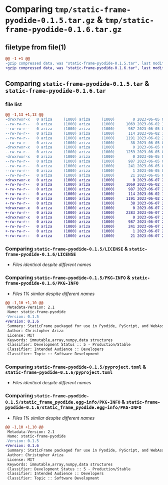 # Comparing `tmp/static-frame-pyodide-0.1.5.tar.gz` & `tmp/static-frame-pyodide-0.1.6.tar.gz`

## filetype from file(1)

```diff
@@ -1 +1 @@
-gzip compressed data, was "static-frame-pyodide-0.1.5.tar", last modified: Mon Jun  5 00:17:26 2023, max compression
+gzip compressed data, was "static-frame-pyodide-0.1.6.tar", last modified: Wed Jun  7 23:01:40 2023, max compression
```

## Comparing `static-frame-pyodide-0.1.5.tar` & `static-frame-pyodide-0.1.6.tar`

### file list

```diff
@@ -1,13 +1,13 @@
-drwxrwxr-x   0 ariza     (1000) ariza     (1000)        0 2023-06-05 00:17:26.803172 static-frame-pyodide-0.1.5/
--rw-rw-r--   0 ariza     (1000) ariza     (1000)     1069 2023-06-02 14:53:38.000000 static-frame-pyodide-0.1.5/LICENSE
--rw-rw-r--   0 ariza     (1000) ariza     (1000)      987 2023-06-05 00:17:26.803172 static-frame-pyodide-0.1.5/PKG-INFO
--rw-rw-r--   0 ariza     (1000) ariza     (1000)      114 2023-06-02 14:53:38.000000 static-frame-pyodide-0.1.5/README.md
--rw-rw-r--   0 ariza     (1000) ariza     (1000)     1191 2023-06-02 23:47:09.000000 static-frame-pyodide-0.1.5/pyproject.toml
--rw-rw-r--   0 ariza     (1000) ariza     (1000)       38 2023-06-05 00:17:26.803172 static-frame-pyodide-0.1.5/setup.cfg
-drwxrwxr-x   0 ariza     (1000) ariza     (1000)        0 2023-06-05 00:17:26.799172 static-frame-pyodide-0.1.5/static_frame_pyodide/
--rw-rw-r--   0 ariza     (1000) ariza     (1000)     1259 2023-06-05 00:16:07.000000 static-frame-pyodide-0.1.5/static_frame_pyodide/__init__.py
-drwxrwxr-x   0 ariza     (1000) ariza     (1000)        0 2023-06-05 00:17:26.803172 static-frame-pyodide-0.1.5/static_frame_pyodide.egg-info/
--rw-rw-r--   0 ariza     (1000) ariza     (1000)      987 2023-06-05 00:17:26.000000 static-frame-pyodide-0.1.5/static_frame_pyodide.egg-info/PKG-INFO
--rw-rw-r--   0 ariza     (1000) ariza     (1000)      241 2023-06-05 00:17:26.000000 static-frame-pyodide-0.1.5/static_frame_pyodide.egg-info/SOURCES.txt
--rw-rw-r--   0 ariza     (1000) ariza     (1000)        1 2023-06-05 00:17:26.000000 static-frame-pyodide-0.1.5/static_frame_pyodide.egg-info/dependency_links.txt
--rw-rw-r--   0 ariza     (1000) ariza     (1000)       21 2023-06-05 00:17:26.000000 static-frame-pyodide-0.1.5/static_frame_pyodide.egg-info/top_level.txt
+drwxrwxr-x   0 ariza     (1000) ariza     (1000)        0 2023-06-07 23:01:40.633834 static-frame-pyodide-0.1.6/
+-rw-rw-r--   0 ariza     (1000) ariza     (1000)     1069 2023-06-02 14:53:38.000000 static-frame-pyodide-0.1.6/LICENSE
+-rw-rw-r--   0 ariza     (1000) ariza     (1000)      987 2023-06-07 23:01:40.633834 static-frame-pyodide-0.1.6/PKG-INFO
+-rw-rw-r--   0 ariza     (1000) ariza     (1000)      114 2023-06-02 14:53:38.000000 static-frame-pyodide-0.1.6/README.md
+-rw-rw-r--   0 ariza     (1000) ariza     (1000)     1191 2023-06-02 23:47:09.000000 static-frame-pyodide-0.1.6/pyproject.toml
+-rw-rw-r--   0 ariza     (1000) ariza     (1000)       38 2023-06-07 23:01:40.633834 static-frame-pyodide-0.1.6/setup.cfg
+drwxrwxr-x   0 ariza     (1000) ariza     (1000)        0 2023-06-07 23:01:40.629834 static-frame-pyodide-0.1.6/static_frame_pyodide/
+-rw-rw-r--   0 ariza     (1000) ariza     (1000)     2383 2023-06-07 22:59:44.000000 static-frame-pyodide-0.1.6/static_frame_pyodide/__init__.py
+drwxrwxr-x   0 ariza     (1000) ariza     (1000)        0 2023-06-07 23:01:40.629834 static-frame-pyodide-0.1.6/static_frame_pyodide.egg-info/
+-rw-rw-r--   0 ariza     (1000) ariza     (1000)      987 2023-06-07 23:01:40.000000 static-frame-pyodide-0.1.6/static_frame_pyodide.egg-info/PKG-INFO
+-rw-rw-r--   0 ariza     (1000) ariza     (1000)      241 2023-06-07 23:01:40.000000 static-frame-pyodide-0.1.6/static_frame_pyodide.egg-info/SOURCES.txt
+-rw-rw-r--   0 ariza     (1000) ariza     (1000)        1 2023-06-07 23:01:40.000000 static-frame-pyodide-0.1.6/static_frame_pyodide.egg-info/dependency_links.txt
+-rw-rw-r--   0 ariza     (1000) ariza     (1000)       21 2023-06-07 23:01:40.000000 static-frame-pyodide-0.1.6/static_frame_pyodide.egg-info/top_level.txt
```

### Comparing `static-frame-pyodide-0.1.5/LICENSE` & `static-frame-pyodide-0.1.6/LICENSE`

 * *Files identical despite different names*

### Comparing `static-frame-pyodide-0.1.5/PKG-INFO` & `static-frame-pyodide-0.1.6/PKG-INFO`

 * *Files 1% similar despite different names*

```diff
@@ -1,10 +1,10 @@
 Metadata-Version: 2.1
 Name: static-frame-pyodide
-Version: 0.1.5
+Version: 0.1.6
 Summary: StaticFrame packaged for use in Pyodide, PyScript, and WebAssembly/Emscripten environments
 Author: Christopher Ariza
 License: MIT
 Keywords: immutable,array,numpy,data structures
 Classifier: Development Status :: 5 - Production/Stable
 Classifier: Intended Audience :: Developers
 Classifier: Topic :: Software Development
```

### Comparing `static-frame-pyodide-0.1.5/pyproject.toml` & `static-frame-pyodide-0.1.6/pyproject.toml`

 * *Files identical despite different names*

### Comparing `static-frame-pyodide-0.1.5/static_frame_pyodide.egg-info/PKG-INFO` & `static-frame-pyodide-0.1.6/static_frame_pyodide.egg-info/PKG-INFO`

 * *Files 1% similar despite different names*

```diff
@@ -1,10 +1,10 @@
 Metadata-Version: 2.1
 Name: static-frame-pyodide
-Version: 0.1.5
+Version: 0.1.6
 Summary: StaticFrame packaged for use in Pyodide, PyScript, and WebAssembly/Emscripten environments
 Author: Christopher Ariza
 License: MIT
 Keywords: immutable,array,numpy,data structures
 Classifier: Development Status :: 5 - Production/Stable
 Classifier: Intended Audience :: Developers
 Classifier: Topic :: Software Development
```

